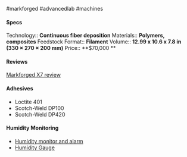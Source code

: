 #markforged #advancedlab #machines

#### Specs
Technology:: **Continuous fiber deposition**
Materials:: **Polymers, composites**
Feedstock Format:: **Filament**
Volume:: **12.99 x 10.6 x 7.8 in (330 × 270 × 200 mm)**
Price:: **$70,000 **

#### Reviews
[Markforged X7 review](https://www.aniwaa.com/product/3d-printers/markforged-x7/)


#### Adhesives
- Loctite 401
- Scotch-Weld DP100
- Scotch-Weld DP420

#### Humidity Monitoring
- [Humidity monitor and alarm](https://www.amazon.com/gp/product/B01FXYQ8MQ/ref=ppx_yo_dt_b_asin_title_o09_s00?ie=UTF8&th=1)
- [Humidity Gauge](https://www.amazon.com/Thermometer-Temperature-Humidifiers-Dehumidifiers-QPEUIM/dp/B0C74T4JH1)

